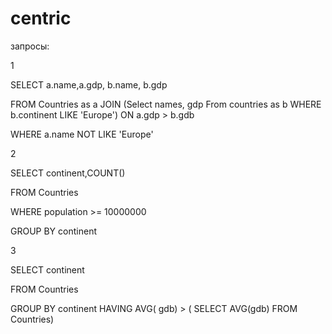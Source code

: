 # centric


запросы:

1

  SELECT a.name,a.gdp, b.name, b.gdp
  
  FROM Countries as a JOIN (Select names, gdp From countries as b WHERE b.continent LIKE 'Europe') ON a.gdp > b.gdb
  
  WHERE a.name NOT LIKE 'Europe'
 
2

  SELECT continent,COUNT()
  
  FROM  Countries
  
  WHERE population >= 10000000
  
  GROUP BY continent 
		
3
 
  SELECT continent
  
  FROM Countries 
  
  GROUP BY continent HAVING AVG( gdb)  > ( SELECT AVG(gdb) FROM  Countries)

 
